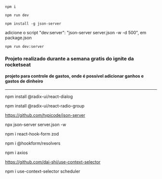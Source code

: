 ###
```
npm i
```
```
npm run dev
```
```
npm install -g json-server
```
adicione o script "dev:server": "json-server server.json -w -d 500", em package.json
```
npm run dev:server
```

### Projeto realizado durante a semana gratis do ignite da rocketseat

#### projeto para controle de gastos, onde é possível adicionar ganhos e gastos de dinheiro
---
npm install @radix-ui/react-dialog

npm install @radix-ui/react-radio-group

https://github.com/typicode/json-server



npx json-server server.json -w

npm i react-hook-form zod

npm i @hookform/resolvers

npm i axios

https://github.com/dai-shi/use-context-selector

npm i use-context-selector scheduler

